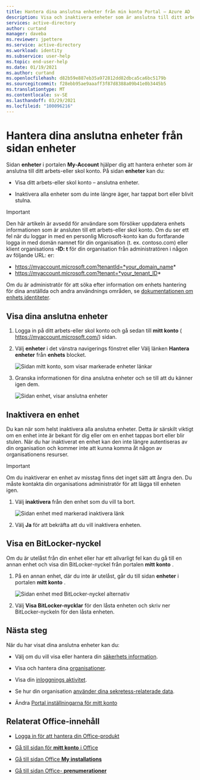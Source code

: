 ```yaml
---
title: Hantera dina anslutna enheter från min konto Portal – Azure AD
description: Visa och inaktivera enheter som är anslutna till ditt arbets-eller skol konto från sidan enheter i min konto Portal.
services: active-directory
author: curtand
manager: daveba
ms.reviewer: jpettere
ms.service: active-directory
ms.workload: identity
ms.subservice: user-help
ms.topic: end-user-help
ms.date: 01/19/2021
ms.author: curtand
ms.openlocfilehash: d82b59e887eb35a972812dd82dbca5ca6bc5179b
ms.sourcegitcommit: f28ebb95ae9aaaff3f87d8388a09b41e0b3445b5
ms.translationtype: MT
ms.contentlocale: sv-SE
ms.lasthandoff: 03/29/2021
ms.locfileid: "100096216"
---
```

# <a name="manage-your-connected-devices-from-the-devices-page"></a>Hantera dina anslutna enheter från sidan enheter

Sidan **enheter** i portalen **My-Account** hjälper dig att hantera enheter som är anslutna till ditt arbets-eller skol konto. På sidan **enheter** kan du:

- Visa ditt arbets-eller skol konto – anslutna enheter.

- Inaktivera alla enheter som du inte längre äger, har tappat bort eller blivit stulna.

>[!Important]
>Den här artikeln är avsedd för användare som försöker uppdatera enhets informationen som är ansluten till ett arbets-eller skol konto. Om du ser ett fel när du loggar in med en personlig Microsoft-konto kan du fortfarande logga in med domän namnet för din organisation (t. ex. contoso.com) eller klient organisations **-ID: t** för din organisation från administratören i någon av följande URL: er:
>
>   - https://myaccount.microsoft.com?tenantId=*your_domain_name*
>   - https://myaccount.microsoft.com?tenant=*your_tenant_ID*
>
>Om du är administratör för att söka efter information om enhets hantering för dina anställda och andra användnings områden, se [dokumentationen om enhets identiteter](../devices/index.yml).

## <a name="view-your-connected-devices"></a>Visa dina anslutna enheter

1. Logga in på ditt arbets-eller skol konto och gå sedan till **mitt konto** ( https://myaccount.microsoft.com/) sidan.

2. Välj **enheter** i det vänstra navigerings fönstret eller Välj länken **Hantera enheter** från **enhets** blocket.

    ![Sidan mitt konto, som visar markerade enheter länkar](media/my-account-portal/my-account-portal-devices.png)

3. Granska informationen för dina anslutna enheter och se till att du känner igen dem.

    ![Sidan enhet, visar anslutna enheter](media/my-account-portal/my-account-portal-devices-page.png)

## <a name="disable-a-device"></a>Inaktivera en enhet

Du kan när som helst inaktivera alla anslutna enheter. Detta är särskilt viktigt om en enhet inte är bekant för dig eller om en enhet tappas bort eller blir stulen. När du har inaktiverat en enhet kan den inte längre autentiseras av din organisation och kommer inte att kunna komma åt någon av organisationens resurser.

>[!Important]
>Om du inaktiverar en enhet av misstag finns det inget sätt att ångra den. Du måste kontakta din organisations administratör för att lägga till enheten igen.

1. Välj **inaktivera** från den enhet som du vill ta bort.

    ![Sidan enhet med markerad inaktivera länk](media/my-account-portal/my-account-portal-devices-disable.png)

2. Välj **Ja** för att bekräfta att du vill inaktivera enheten.

## <a name="view-a-bitlocker-key"></a>Visa en BitLocker-nyckel

Om du är utelåst från din enhet eller har ett allvarligt fel kan du gå till en annan enhet och visa din BitLocker-nyckel från portalen **mitt konto** .

1. På en annan enhet, där du inte är utelåst, går du till sidan **enheter** i portalen **mitt konto** .

    ![Sidan enhet med BitLocker-nyckel alternativ](media/my-account-portal/my-account-portal-devices-bitlocker.png)

2. Välj **Visa BitLocker-nycklar** för den låsta enheten och skriv ner BitLocker-nyckeln för den låsta enheten.

## <a name="next-steps"></a>Nästa steg

När du har visat dina anslutna enheter kan du:

- Välj om du vill visa eller hantera din [säkerhets information](./security-info-setup-signin.md).

- Visa och hantera dina [organisationer](my-account-portal-organizations-page.md).

- Visa din [inloggnings aktivitet](my-account-portal-sign-ins-page.md).

- Se hur din organisation [använder dina sekretess-relaterade data](my-account-portal-privacy-page.md).

- Ändra [Portal inställningarna för mitt konto](my-account-portal-settings.md)

## <a name="related-office-content"></a>Relaterat Office-innehåll

- [Logga in för att hantera din Office-produkt](https://support.office.com/article/sign-in-to-manage-your-office-product-959ac957-8d37-4ae4-b1b6-d6e4874e013f)

- [Gå till sidan för **mitt konto** i Office](https://portal.office.com/account/)

- [Gå till sidan Office **My installations**](https://portal.office.com/account/#installs)

- [Gå till sidan Office- **prenumerationer**](https://portal.office.com/account/#subscriptions)
